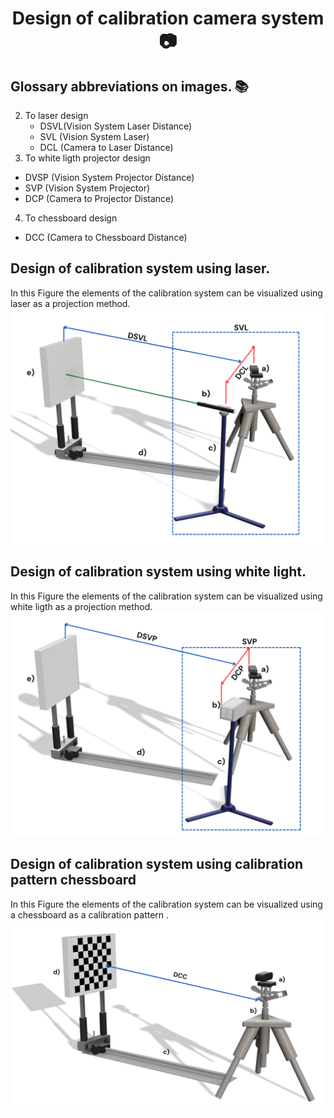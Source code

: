 <h1 align="center" id="title">Design of calibration camera system 📷 </h1>

## Glossary abbreviations on images.  📚
2. To laser design
   * DSVL(Vision System Laser Distance)
   * SVL (Vision System Laser)
   * DCL (Camera to Laser Distance)
3. To white ligth projector design
  * DVSP (Vision System Projector Distance)
  * SVP  (Vision System Projector)
  * DCP  (Camera to Projector Distance)
4. To chessboard design 
  * DCC (Camera to Chessboard Distance)
  
## Design of calibration system using laser. 

In this Figure the elements of the calibration system can be visualized using laser as a projection method. ![Design_Chessboard](Design_Laser.png) 

## Design of calibration system using white light. 

In this Figure the elements of the calibration system can be visualized using white ligth as a projection method. ![Design_Chessboard](Design_Proyector.png) 

## Design of calibration system using calibration pattern chessboard

In this Figure the elements of the calibration system can be visualized using a chessboard as a calibration pattern . ![Design_Chessboard](Design_Chessboard.png) 



